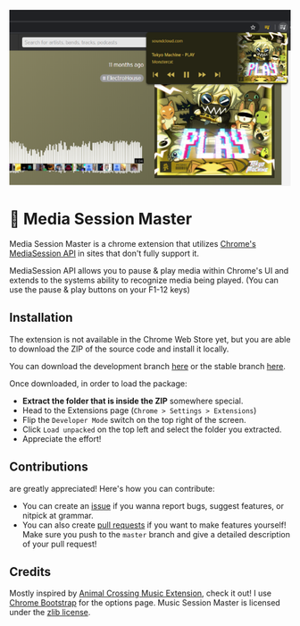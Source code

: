 ![Screenshot](img/screenshot.png)

# 🎵 Media Session Master

Media Session Master is a chrome extension that utilizes [Chrome's MediaSession API](https://developers.google.com/web/updates/2017/02/media-session) in sites that don't fully support it.

MediaSession API allows you to pause & play media within Chrome's UI and extends to the systems ability to recognize media being played. (You can use the pause & play buttons on your F1-12 keys)

## Installation

The extension is not available in the Chrome Web Store yet, but you are able to download the ZIP of the source code and install it locally.

You can download the development branch [here](https://github.com/Snazzah/MusicSessionMaster/archive/master.zip) or the stable branch [here](https://github.com/Snazzah/MusicSessionMaster/archive/stable.zip).

Once downloaded, in order to load the package:
- **Extract the folder that is inside the ZIP** somewhere special.
- Head to the Extensions page (`Chrome > Settings > Extensions`)
- Flip the `Developer Mode` switch on the top right of the screen.
- Click `Load unpacked` on the top left and select the folder you extracted.
- Appreciate the effort!

## Contributions
are greatly appreciated! Here's how you can contribute:
- You can create an [issue](https://github.com/Snazzah/MediaSessionMaster/issues) if you wanna report bugs, suggest features, or nitpick at grammar.
- You can also create [pull requests](https://github.com/Snazzah/MediaSessionMaster/pulls) if you want to make features yourself! Make sure you push to the `master` branch and give a detailed description of your pull request!

## Credits
Mostly inspired by [Animal Crossing Music Extension](https://acmusicext.com/), check it out!
I use [Chrome Bootstrap](https://github.com/roykolak/chrome-bootstrap) for the options page.
Music Session Master is licensed under the [zlib license](./LICENSE).
